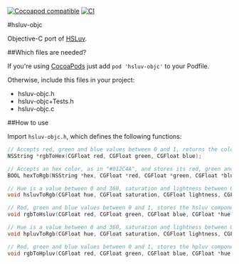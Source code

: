 [![Cocoapod compatible](https://img.shields.io/cocoapods/v/hsluv-objc.svg)](https://cocoapods.org/pods/hsluv-objc)
[![CI](https://github.com/hsluv/hsluv-objc/actions/workflows/ci.yml/badge.svg)](https://github.com/hsluv/hsluv-objc/actions/workflows/ci.yml)

#hsluv-objc

Objective-C port of [HSLuv](http://www.hsluv.org).

##Which files are needed?

If you're using [CocoaPods](https://cocoapods.org) just add `pod 'hsluv-objc'` to your Podfile.

Otherwise, include this files in your project:

- hsluv-objc.h
- hsluv-objc+Tests.h
- hsluv-objc.c

##How to use

Import `hsluv-objc.h`, which defines the following functions:

~~~objective-c
// Accepts red, green and blue values between 0 and 1, returns the color in hex format, as in "#012C4A"
NSString *rgbToHex(CGFloat red, CGFloat green, CGFloat blue);

// Accepts an hex color, as in "#012C4A", and stores its red, green and blue components with values between 0 and 1.
BOOL hexToRgb(NSString *hex, CGFloat *red, CGFloat *green, CGFloat *blue);

// Hue is a value between 0 and 360, saturation and lightness between 0 and 100. Stores the RGB in values between 0 and 1.
void hsluvToRgb(CGFloat hue, CGFloat saturation, CGFloat lightness, CGFloat *red, CGFloat *green, CGFloat *blue);

// Red, green and blue values between 0 and 1, stores the hsluv components with hue between 0 and 360, saturation and lightness between 0 and 100.
void rgbToHsluv(CGFloat red, CGFloat green, CGFloat blue, CGFloat *hue, CGFloat *saturation, CGFloat *lightness);

// Hue is a value between 0 and 360, saturation and lightness between 0 and 100. Stores the RGB in values between 0 and 1.
void hpluvToRgb(CGFloat hue, CGFloat saturation, CGFloat lightness, CGFloat *red, CGFloat *green, CGFloat *blue);

// Red, green and blue values between 0 and 1, stores the hpluv components with hue between 0 and 360, saturation and lightness between 0 and 100.
void rgbToHpluv(CGFloat red, CGFloat green, CGFloat blue, CGFloat *hue, CGFloat *saturation, CGFloat *lightness);
~~~
